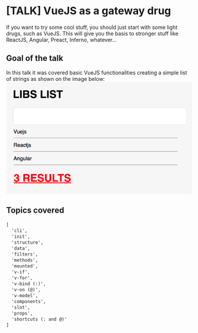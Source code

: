 # [TALK] VueJS as a gateway drug
If you want to try some cool stuff, you should just start with some light drugs, such as VueJS. This will give you the basis to stronger stuff like ReactJS, Angular, Preact, Inferno, whatever...

## Goal of the talk
In this talk it was covered basic VueJS functionalities creating a simple list of strings as shown on the image below:
![Screenshot of the built project](./done/screenshot.png)

## Topics covered
```
[
  'cli',
  'init',
  'structure',
  'data',
  'filters',
  'methods',
  'mounted',
  'v-if',
  'v-for',
  'v-bind (:)',
  'v-on (@)',
  'v-model',
  'components',
  'slot',
  'props',
  'shortcuts (: and @)'
]
```
